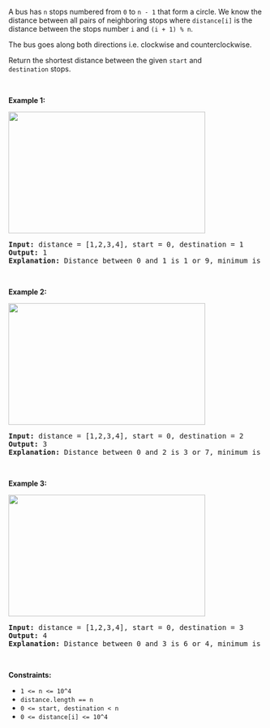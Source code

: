 <p>A bus&nbsp;has <code>n</code> stops numbered from <code>0</code> to <code>n - 1</code> that form&nbsp;a circle. We know the distance between all pairs of neighboring stops where <code>distance[i]</code> is the distance between the stops number&nbsp;<code>i</code> and <code>(i + 1) % n</code>.</p>

<p>The bus goes along both directions&nbsp;i.e. clockwise and counterclockwise.</p>

<p>Return the shortest distance between the given&nbsp;<code>start</code>&nbsp;and <code>destination</code>&nbsp;stops.</p>

<p>&nbsp;</p>
<p><strong>Example 1:</strong></p>

<p><img alt="" src="https://assets.leetcode.com/uploads/2019/09/03/untitled-diagram-1.jpg" style="width: 388px; height: 240px;" /></p>

<pre>
<strong>Input:</strong> distance = [1,2,3,4], start = 0, destination = 1
<strong>Output:</strong> 1
<strong>Explanation:</strong> Distance between 0 and 1 is 1 or 9, minimum is 1.</pre>

<p>&nbsp;</p>

<p><strong>Example 2:</strong></p>

<p><img alt="" src="https://assets.leetcode.com/uploads/2019/09/03/untitled-diagram-1-1.jpg" style="width: 388px; height: 240px;" /></p>

<pre>
<strong>Input:</strong> distance = [1,2,3,4], start = 0, destination = 2
<strong>Output:</strong> 3
<strong>Explanation:</strong> Distance between 0 and 2 is 3 or 7, minimum is 3.
</pre>

<p>&nbsp;</p>

<p><strong>Example 3:</strong></p>

<p><img alt="" src="https://assets.leetcode.com/uploads/2019/09/03/untitled-diagram-1-2.jpg" style="width: 388px; height: 240px;" /></p>

<pre>
<strong>Input:</strong> distance = [1,2,3,4], start = 0, destination = 3
<strong>Output:</strong> 4
<strong>Explanation:</strong> Distance between 0 and 3 is 6 or 4, minimum is 4.
</pre>

<p>&nbsp;</p>
<p><strong>Constraints:</strong></p>

<ul>
	<li><code>1 &lt;= n&nbsp;&lt;= 10^4</code></li>
	<li><code>distance.length == n</code></li>
	<li><code>0 &lt;= start, destination &lt; n</code></li>
	<li><code>0 &lt;= distance[i] &lt;= 10^4</code></li>
</ul>